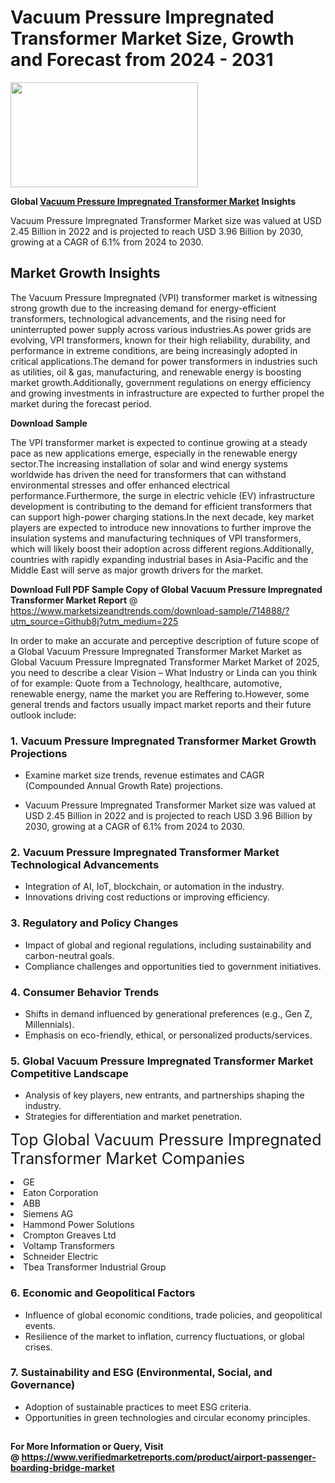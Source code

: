 <H1>Vacuum Pressure Impregnated Transformer Market Size, Growth and Forecast from 2024 - 2031</H1><img class="aligncenter size-medium wp-image-584254" src="https://thirdeyenews.in/wp-content/uploads/2024/09/Global-Market-Research-300x168.jpeg" alt="" width="300" height="168" /><p><strong>Global&nbsp;<a href="https://www.marketsizeandtrends.com/download-sample/714888/?utm_source=Github8j?utm_medium=225">Vacuum Pressure Impregnated Transformer Market</a> Insights</strong></p><p>Vacuum Pressure Impregnated Transformer Market size was valued at USD 2.45 Billion in 2022 and is projected to reach USD 3.96 Billion by 2030, growing at a CAGR of 6.1% from 2024 to 2030.</p><p><h2>Market Growth Insights</h2> <p>The Vacuum Pressure Impregnated (VPI) transformer market is witnessing strong growth due to the increasing demand for energy-efficient transformers, technological advancements, and the rising need for uninterrupted power supply across various industries.As power grids are evolving, VPI transformers, known for their high reliability, durability, and performance in extreme conditions, are being increasingly adopted in critical applications.The demand for power transformers in industries such as utilities, oil & gas, manufacturing, and renewable energy is boosting market growth.Additionally, government regulations on energy efficiency and growing investments in infrastructure are expected to further propel the market during the forecast period.</p> <p><strong>Download Sample</strong></p> <p>The VPI transformer market is expected to continue growing at a steady pace as new applications emerge, especially in the renewable energy sector.The increasing installation of solar and wind energy systems worldwide has driven the need for transformers that can withstand environmental stresses and offer enhanced electrical performance.Furthermore, the surge in electric vehicle (EV) infrastructure development is contributing to the demand for efficient transformers that can support high-power charging stations.In the next decade, key market players are expected to introduce new innovations to further improve the insulation systems and manufacturing techniques of VPI transformers, which will likely boost their adoption across different regions.Additionally, countries with rapidly expanding industrial bases in Asia-Pacific and the Middle East will serve as major growth drivers for the market.<p><span class=""><strong>Download Full PDF Sample Copy of Global Vacuum Pressure Impregnated Transformer Market Report</strong> @ <a href="https://www.marketsizeandtrends.com/download-sample/714888/?utm_source=Github8j?utm_medium=225" target="_blank">https://www.marketsizeandtrends.com/download-sample/714888/?utm_source=Github8j?utm_medium=225</a></span></p><p>In order to make an accurate and perceptive description of future scope of a Global&nbsp;Vacuum Pressure Impregnated Transformer Market Market as Global&nbsp;Vacuum Pressure Impregnated Transformer Market Market of 2025, you need to describe a clear Vision &ndash; What Industry or Linda can you think of for example: Quote from a Technology, healthcare, automotive, renewable energy, name the market you are Reffering to.However, some general trends and factors usually impact market reports and their future outlook include:</p><h3>1.&nbsp;<strong>Vacuum Pressure Impregnated Transformer Market Growth Projections</strong></h3><ul><li>Examine market size trends, revenue estimates and CAGR (Compounded Annual Growth Rate) projections.</li><li><p>Vacuum Pressure Impregnated Transformer Market size was valued at USD 2.45 Billion in 2022 and is projected to reach USD 3.96 Billion by 2030, growing at a CAGR of 6.1% from 2024 to 2030.</p></li></ul><h3>2.&nbsp;<strong>Vacuum Pressure Impregnated Transformer Market Technological Advancements</strong></h3><ul><li>Integration of AI, IoT, blockchain, or automation in the industry.</li><li>Innovations driving cost reductions or improving efficiency.</li></ul><h3>3.&nbsp;<strong>Regulatory and Policy Changes</strong></h3><ul><li>Impact of global and regional regulations, including sustainability and carbon-neutral goals.</li><li>Compliance challenges and opportunities tied to government initiatives.</li></ul><h3>4.&nbsp;<strong>Consumer Behavior Trends</strong></h3><ul><li>Shifts in demand influenced by generational preferences (e.g., Gen Z, Millennials).</li><li>Emphasis on eco-friendly, ethical, or personalized products/services.</li></ul><h3>5.&nbsp;<strong>Global Vacuum Pressure Impregnated Transformer Market Competitive Landscape</strong></h3><ul><li>Analysis of key players, new entrants, and partnerships shaping the industry.</li><li>Strategies for differentiation and market penetration.</li></ul><p data-pm-slice="1 1 []"><span style="color: inherit; font-family: inherit; font-size: 25px;">Top Global Vacuum Pressure Impregnated Transformer Market Companies</span></p><div class="" data-test-id=""><p><li>GE</li><li> Eaton Corporation</li><li> ABB</li><li> Siemens AG</li><li> Hammond Power Solutions</li><li> Crompton Greaves Ltd</li><li> Voltamp Transformers</li><li> Schneider Electric</li><li> Tbea Transformer Industrial Group</li></p></div><h3>6.&nbsp;<strong>Economic and Geopolitical Factors</strong></h3><ul><li>Influence of global economic conditions, trade policies, and geopolitical events.</li><li>Resilience of the market to inflation, currency fluctuations, or global crises.</li></ul><h3>7.&nbsp;<strong>Sustainability and ESG (Environmental, Social, and Governance)</strong></h3><ul><li>Adoption of sustainable practices to meet ESG criteria.</li><li>Opportunities in green technologies and circular economy principles.</li></ul><h2><strong style="font-size: 14px;">For More Information or Query, Visit @&nbsp;</strong><a style="background-color: #ffffff; font-size: 14px;" href="https://www.marketsizeandtrends.com/report/vacuum-pressure-impregnated-transformer-market/" target="_blank">https://www.verifiedmarketreports.com/product/airport-passenger-boarding-bridge-market</a></h2>
